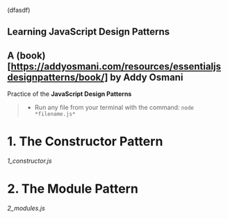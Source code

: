 (dfasdf)

## Learning JavaScript Design Patterns 
A (book)[https://addyosmani.com/resources/essentialjsdesignpatterns/book/] by Addy Osmani 
---

Practice of the **JavaScript Design Patterns**
> * Run any file from your terminal with the command: `node *filename.js*`

# 1. The Constructor Pattern
*1_constructor.js* 

# 2. The Module Pattern
*2_modules.js*
